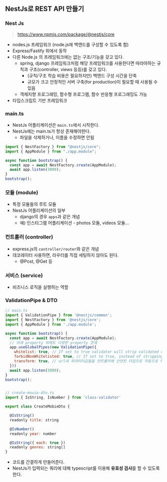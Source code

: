 ## NestJs로 REST API 만들기

### Nest Js

> https://www.npmjs.com/package/@nestjs/core

- nodes.js 프레임워크 (node.js에 백엔드를 구성할 수 있도록 함)
- Express/Fastify 위에서 동작
- 다른 Node.js 의 프레임워크에는 없는 구조/기능을 갖고 있다.
  - spring, django 프레임워크처럼 해당 프레임워크를 사용한다면 따라야하는 규칙과 구조(controller, views 등등)를 갖고 있다.
    - (규칙/구조 학습 비용은 필요하지만) 백엔드 구성 시간을 단축
    - 규모가 크고 안정적인 서버 구축(for production)이 필요할 때 사용될 수 있음
  - 객체지향 프로그래밍, 함수형 프로그램, 함수 반응형 프로그래밍도 가능
- 타입스크립트 기반 프레임워크

### main.ts

- NestJs 어플리케이션은 `main.ts`에서 시작한다.
- NestJs에는 main.ts가 항상 존재해야한다.
  - 파일을 삭제하거나, 이름을 수정하면 안됨

```js
import { NestFactory } from "@nestjs/core";
import { AppModule } from "./app.module";

async function bootstrap() {
  const app = await NestFactory.create(AppModule);
  await app.listen(3000);
}
bootstrap();
```

### 모듈 (module)

- 특정 모듈들의 루트 모듈
- NestJs 어플리케이션의 일부
  - django의 경우 `apps`과 같은 개념
  - 예) 인스타그램 어플리케이션 - photos 모듈, videos 모듈...

### 컨트롤러 (controller)

- express.js의 `controller/router`와 같은 개념
- 데코레이터 사용하면, 라우터를 직접 세팅하지 않아도 된다.
  - @Post, @Get 등

### 서비스 (service)

- 비즈니스 로직을 실행하는 역할

### ValidationPipe & DTO

```js
// main.ts
import { ValidationPipe } from '@nestjs/common';
import { NestFactory } from '@nestjs/core';
import { AppModule } from './app.module';

async function bootstrap() {
  const app = await NestFactory.create(AppModule);
  // 아래 property 외에도 다양한 property 존재
  app.useGlobalPipes(new ValidationPipe({
    whitelist: true, // If set to true validator will strip validated object of any properties that do not have any decorators.
    forbidNonWhitelisted: true, // If set to true, instead of stripping non-whitelisted properties validator will throw an error.
    transform: true, // url내 파라미터값들을 컨트롤러에 선언된 타입으로 자동으로 타입을 변환시켜준다.
  }))
  await app.listen(3000);
}
bootstrap();


// create-movie-dto.ts
import { IsString, IsNumber } from 'class-validator'

export class CreateMobieDto {

  @IsString()
  readonly title: string

  @IsNumber()
  readonly year: number

  @IsString({ each: true })
  readonly genres: string[]
}
```

- 코드를 간결하게 만들어준다.
- NestJs가 입력되는 쿼리에 대해 typescript를 이용해 **유효성 검사**를 할 수 있도록 한다.

